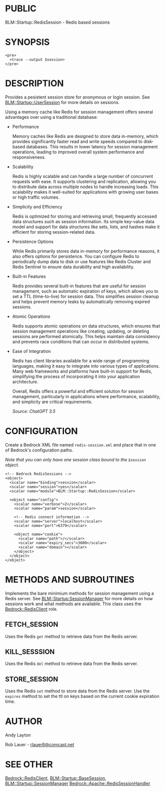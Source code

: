 # PUBLIC

BLM::Startup::RedisSession - Redis based sessions

# SYNOPSIS

    <pre>
      <trace --output $session>
    </pre>

# DESCRIPTION

Provides a pesistent session store for anonymous or login session.
See [BLM::Startup::UserSession](https://metacpan.org/pod/BLM%3A%3AStartup%3A%3AUserSession) for more details on sessions.

Using a memory cache like Redis for session management offers several
advantages over using a traditional database:

- Performance

    Memory caches like Redis are designed to store data
    in-memory, which provides significantly faster read and write speeds
    compared to disk-based databases. This results in lower latency for
    session management operations, leading to improved overall system
    performance and responsiveness.

- Scalability

    Redis is highly scalable and can handle a large number of
    concurrent requests with ease. It supports clustering and replication,
    allowing you to distribute data across multiple nodes to handle
    increasing loads. This scalability makes it well-suited for
    applications with growing user bases or high traffic volumes.

- Simplicity and Efficiency

    Redis is optimized for storing and
    retrieving small, frequently accessed data structures such as session
    information. Its simple key-value data model and support for data
    structures like sets, lists, and hashes make it efficient for storing
    session-related data.

- Persistence Options

    While Redis primarily stores data in-memory for
    performance reasons, it also offers options for persistence. You can
    configure Redis to periodically dump data to disk or use features like
    Redis Cluster and Redis Sentinel to ensure data durability and high
    availability.

- Built-in Features

    Redis provides several built-in features that are
    useful for session management, such as automatic expiration of keys,
    which allows you to set a TTL (time-to-live) for session data. This
    simplifies session cleanup and helps prevent memory leaks by
    automatically removing expired sessions.

- Atomic Operations

    Redis supports atomic operations on data
    structures, which ensures that session management operations like
    creating, updating, or deleting sessions are performed
    atomically. This helps maintain data consistency and prevents race
    conditions that can occur in distributed systems.

- Ease of Integration

    Redis has client libraries available for a wide
    range of programming languages, making it easy to integrate into
    various types of applications. Many web frameworks and platforms have
    built-in support for Redis, simplifying the process of incorporating
    it into your application architecture.

    Overall, Redis offers a powerful and efficient solution for session
    management, particularly in applications where performance,
    scalability, and simplicity are critical requirements.

    _Source: ChatGPT 3.5_

# CONFIGURATION

Create a Bedrock XML file named `redis-session.xml` and place that in
one of Bedrock's configuration paths.

_Note that you can only have one session class bound to the `$session` object._

    <!-- Bedrock RedisSessions -->
    <object>
      <scalar name="binding">session</scalar>
      <scalar name="session">yes</scalar>
      <scalar name="module">BLM::Startup::RedisSession</scalar>
    
      <object name="config">
        <scalar name="verbose">2</scalar>
        <scalar name="param">session</scalar>
    
        <!-- Redis connect information -->
        <scalar name="server">localhost</scalar>
        <scalar name="port">6379</scalar>
    
        <object name="cookie">
          <scalar name="path">/</scalar>
          <scalar name="expiry_secs">3600</scalar>
          <scalar name="domain"></scalar>
        </object>
      </object>
    </object>

# METHODS AND SUBROUTINES

Implements the bare minimium methods for session management using a
Redis server. See [BLM::Startup:SessionManager](https://metacpan.org/pod/BLM%3A%3AStartup%3ASessionManager) for more details on
how sessions work and what methods are available. This class uses the
[Bedrock::RedisClient](https://metacpan.org/pod/Bedrock%3A%3ARedisClient) role.

## FETCH\_SESSION

Uses the Redis `get` method to retrieve data from the Redis server.

## KILL\_SESSSION

Uses the Redis `del` method to retrieve data from the Redis server.

## STORE\_SESSION

Uses the Redis `set` method to store data from the Redis server. Use
the `expires` method to set the ttl on keys based on the current
cookie expiration time.

# AUTHOR

Andy Layton

Rob Lauer - rlauer6@comcast.net

# SEE OTHER

[Bedrock::RedisClient](https://metacpan.org/pod/Bedrock%3A%3ARedisClient), [BLM::Startup::BaseSession](https://metacpan.org/pod/BLM%3A%3AStartup%3A%3ABaseSession), [BLM::Startup::SessionManager](https://metacpan.org/pod/BLM%3A%3AStartup%3A%3ASessionManager)
[Bedrock::Apache::RedisSessionHandler](https://metacpan.org/pod/Bedrock%3A%3AApache%3A%3ARedisSessionHandler)
